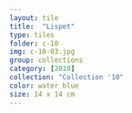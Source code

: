 ```yaml
---
layout: tile
title:  "Lispet"
type: tiles
folder: c-10
img: c-10-03.jpg
group: collections
category: [2010]
collection: "Collection '10"
color: water blue
size: 14 x 14 cm
---
```



